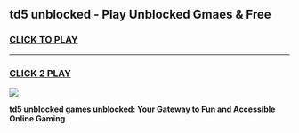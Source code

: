 
## td5 unblocked - Play Unblocked Gmaes & Free
<h3>
<a href="https://news.freeplayer.one?title=td5_unblocked&ref=16F">CLICK TO PLAY</a></h3>
<hr>

<h3>
<a href="https://news.freeplayer.one?title=td5_unblocked&ref=16F">CLICK 2 PLAY</a>
  
</h3>

<a href="https://news.freeplayer.one?title=td5_unblocked&ref=16F/"><img src="https://clearcache.store/games.png"></a>


**td5 unblocked games unblocked: Your Gateway to Fun and Accessible Online Gaming**
